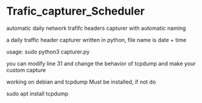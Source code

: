 # Trafic_capturer_Scheduler
automatic daily network trafifc headers capturer with automatic naming

a daily traffic header capturer written in python,
file name is date + time

usage: sudo python3 capturer.py

you can modify line 31 and change the behavior of tcpdump and make your custom capture

working on debian and tcpdump Must be installed, if not do

sudo apt install tcpdump
